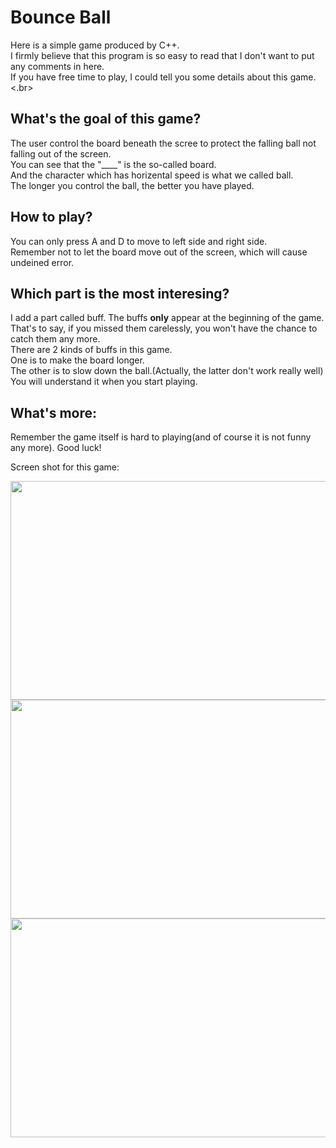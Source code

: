 # Bounce Ball
Here is a simple game produced by C++.</br>
I firmly believe that this program is so easy to read that I don't want to put any comments in here.</br>
If you have free time to play, I could tell you some details about this game.<.br>

## What's the goal of this game?
The user control the board beneath the scree to protect the falling ball not falling out of the screen.</br>
You can see that the "____" is the so-called board.</br>
And the character which has horizental speed is what we called ball.</br>
The longer you control the ball, the better you have played.</br>

## How to play?
You can only press A and D to move to left side and right side.</br>
Remember not to let the board move out of the screen, which will cause undeined error.</br>

## Which part is the most interesing?
I add a part called buff. The buffs <b>only</b> appear at the beginning of the game.</br>
That's to say, if you missed them carelessly, you won't have the chance to catch them any more.</br>
There are 2 kinds of buffs in this game.</br>
One is to make the board longer.</br>
The other is to slow down the ball.(Actually, the latter don't work really well)</br>
You will understand it when you start playing.</br>

## What's more:
Remember the game itself is hard to playing(and of course it is not funny any more). Good luck!</br>

Screen shot for this game:

<img src="https://raw.githubusercontent.com/Greg7shen/GregGames/master/C-C%2B%2B/Console/Bounce-Ball/Material/Screenshot/Beginning.png" width=700 height=350/>
<img src="https://raw.githubusercontent.com/Greg7shen/GregGames/master/C-C%2B%2B/Console/Bounce-Ball/Material/Screenshot/Playing.png" width=700 height=350/>
<img src="https://raw.githubusercontent.com/Greg7shen/GregGames/master/C-C%2B%2B/Console/Bounce-Ball/Material/Screenshot/Ending.png" width=700 height=350/>

